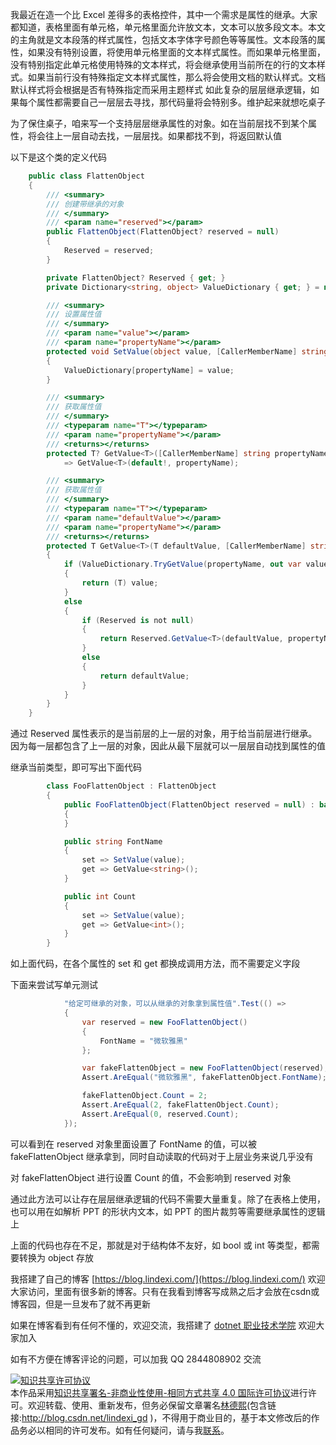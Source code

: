 
我最近在造一个比 Excel 差得多的表格控件，其中一个需求是属性的继承。大家都知道，表格里面有单元格，单元格里面允许放文本，文本可以放多段文本。本文的主角就是文本段落的样式属性，包括文本字体字号颜色等等属性。文本段落的属性，如果没有特别设置，将使用单元格里面的文本样式属性。而如果单元格里面，没有特别指定此单元格使用特殊的文本样式，将会继承使用当前所在的行的文本样式。如果当前行没有特殊指定文本样式属性，那么将会使用文档的默认样式。文档默认样式将会根据是否有特殊指定而采用主题样式
如此复杂的层层继承逻辑，如果每个属性都需要自己一层层去寻找，那代码量将会特别多。维护起来就想吃桌子

<!--more-->



<!-- 发布 -->

为了保住桌子，咱来写一个支持层层继承属性的对象。如在当前层找不到某个属性，将会往上一层自动去找，一层层找。如果都找不到，将返回默认值

以下是这个类的定义代码

```csharp
    public class FlattenObject
    {
        /// <summary>
        /// 创建带继承的对象
        /// </summary>
        /// <param name="reserved"></param>
        public FlattenObject(FlattenObject? reserved = null)
        {
            Reserved = reserved;
        }

        private FlattenObject? Reserved { get; }
        private Dictionary<string, object> ValueDictionary { get; } = new Dictionary<string, object>();

        /// <summary>
        /// 设置属性值
        /// </summary>
        /// <param name="value"></param>
        /// <param name="propertyName"></param>
        protected void SetValue(object value, [CallerMemberName] string propertyName = null!)
        {
            ValueDictionary[propertyName] = value;
        }

        /// <summary>
        /// 获取属性值
        /// </summary>
        /// <typeparam name="T"></typeparam>
        /// <param name="propertyName"></param>
        /// <returns></returns>
        protected T? GetValue<T>([CallerMemberName] string propertyName = null!)
            => GetValue<T>(default!, propertyName);

        /// <summary>
        /// 获取属性值
        /// </summary>
        /// <typeparam name="T"></typeparam>
        /// <param name="defaultValue"></param>
        /// <param name="propertyName"></param>
        /// <returns></returns>
        protected T GetValue<T>(T defaultValue, [CallerMemberName] string propertyName = null!)
        {
            if (ValueDictionary.TryGetValue(propertyName, out var value))
            {
                return (T) value;
            }
            else
            {
                if (Reserved is not null)
                {
                    return Reserved.GetValue<T>(defaultValue, propertyName);
                }
                else
                {
                    return defaultValue;
                }
            }
        }
    }
```

通过 Reserved 属性表示的是当前层的上一层的对象，用于给当前层进行继承。因为每一层都包含了上一层的对象，因此从最下层就可以一层层自动找到属性的值

继承当前类型，即可写出下面代码

```csharp
        class FooFlattenObject : FlattenObject
        {
            public FooFlattenObject(FlattenObject reserved = null) : base(reserved)
            {
            }

            public string FontName
            {
                set => SetValue(value);
                get => GetValue<string>();
            }

            public int Count
            {
                set => SetValue(value);
                get => GetValue<int>();
            }
        }
```

如上面代码，在各个属性的 set 和 get 都换成调用方法，而不需要定义字段

下面来尝试写单元测试

```csharp
            "给定可继承的对象，可以从继承的对象拿到属性值".Test(() =>
            {
                var reserved = new FooFlattenObject()
                {
                    FontName = "微软雅黑"
                };

                var fakeFlattenObject = new FooFlattenObject(reserved);
                Assert.AreEqual("微软雅黑", fakeFlattenObject.FontName);

                fakeFlattenObject.Count = 2;
                Assert.AreEqual(2, fakeFlattenObject.Count);
                Assert.AreEqual(0, reserved.Count);
            });
```

可以看到在 reserved 对象里面设置了 FontName 的值，可以被 fakeFlattenObject 继承拿到，同时自动读取的代码对于上层业务来说几乎没有

对 fakeFlattenObject 进行设置 Count 的值，不会影响到 reserved 对象

通过此方法可以让存在层层继承逻辑的代码不需要大量重复。除了在表格上使用，也可以用在如解析 PPT 的形状内文本，如 PPT 的图片裁剪等需要继承属性的逻辑上

上面的代码也存在不足，那就是对于结构体不友好，如 bool 或 int 等类型，都需要转换为 object 存放



我搭建了自己的博客 [https://blog.lindexi.com/](https://blog.lindexi.com/) 欢迎大家访问，里面有很多新的博客。只有在我看到博客写成熟之后才会放在csdn或博客园，但是一旦发布了就不再更新

如果在博客看到有任何不懂的，欢迎交流，我搭建了 [dotnet 职业技术学院](https://t.me/dotnet_campus) 欢迎大家加入

如有不方便在博客评论的问题，可以加我 QQ 2844808902 交流

<a rel="license" href="http://creativecommons.org/licenses/by-nc-sa/4.0/"><img alt="知识共享许可协议" style="border-width:0" src="https://licensebuttons.net/l/by-nc-sa/4.0/88x31.png" /></a><br />本作品采用<a rel="license" href="http://creativecommons.org/licenses/by-nc-sa/4.0/">知识共享署名-非商业性使用-相同方式共享 4.0 国际许可协议</a>进行许可。欢迎转载、使用、重新发布，但务必保留文章署名[林德熙](http://blog.csdn.net/lindexi_gd)(包含链接:http://blog.csdn.net/lindexi_gd )，不得用于商业目的，基于本文修改后的作品务必以相同的许可发布。如有任何疑问，请与我[联系](mailto:lindexi_gd@163.com)。